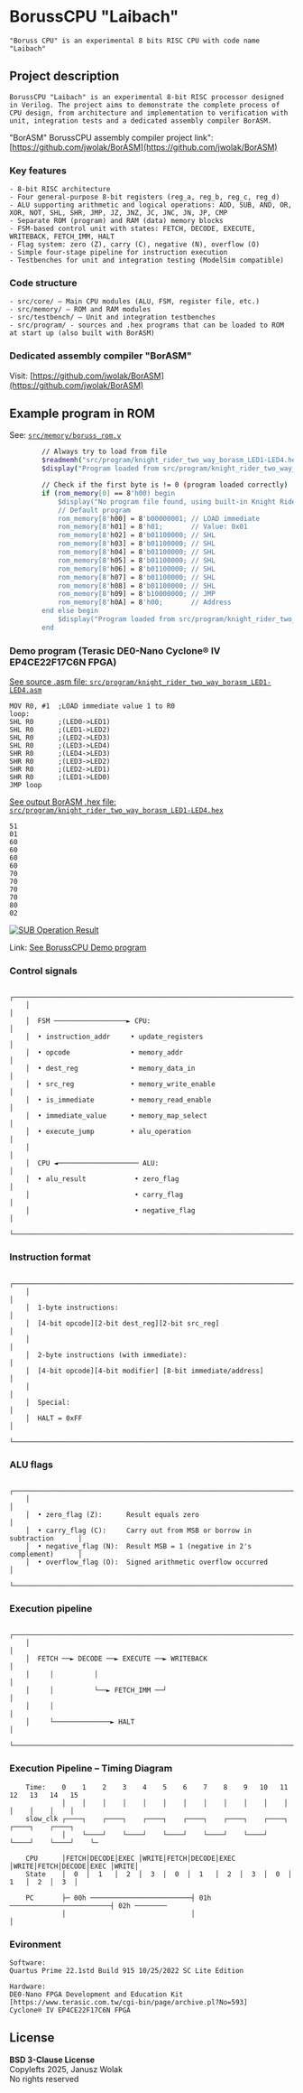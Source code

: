 # BorussCPU "Laibach"
```
"Boruss CPU" is an experimental 8 bits RISC CPU with code name "Laibach"
```

## Project description

```
BorussCPU "Laibach" is an experimental 8-bit RISC processor designed in Verilog. The project aims to demonstrate the complete process of CPU design, from architecture and implementation to verification with unit, integration tests and a dedicated assembly compiler BorASM.
```
"BorASM" BorussCPU assembly compiler project link": [https://github.com/jwolak/BorASM](https://github.com/jwolak/BorASM)

### Key features
```
- 8-bit RISC architecture
- Four general-purpose 8-bit registers (reg_a, reg_b, reg_c, reg_d)
- ALU supporting arithmetic and logical operations: ADD, SUB, AND, OR, XOR, NOT, SHL, SHR, JMP, JZ, JNZ, JC, JNC, JN, JP, CMP
- Separate ROM (program) and RAM (data) memory blocks
- FSM-based control unit with states: FETCH, DECODE, EXECUTE, WRITEBACK, FETCH_IMM, HALT
- Flag system: zero (Z), carry (C), negative (N), overflow (O)
- Simple four-stage pipeline for instruction execution
- Testbenches for unit and integration testing (ModelSim compatible)
```

### Code structure
```
- src/core/ – Main CPU modules (ALU, FSM, register file, etc.)
- src/memory/ – ROM and RAM modules
- src/testbench/ – Unit and integration testbenches
- src/program/ - sources and .hex programs that can be loaded to ROM at start up (also built with BorASM)
```

### Dedicated assembly compiler "BorASM"

Visit: [https://github.com/jwolak/BorASM](https://github.com/jwolak/BorASM)

## Example program in ROM

See: [`src/memory/boruss_rom.v`](src/memory/boruss_rom.v)

```sh
        // Always try to load from file
        $readmemh("src/program/knight_rider_two_way_borasm_LED1-LED4.hex", rom_memory);
        $display("Program loaded from src/program/knight_rider_two_way_borasm_LED1-LED4.hex");

        // Check if the first byte is != 0 (program loaded correctly)
        if (rom_memory[0] == 8'h00) begin
            $display("No program file found, using built-in Knight Rider");
            // Default program
            rom_memory[8'h00] = 8'b00000001; // LOAD immediate
            rom_memory[8'h01] = 8'h01;       // Value: 0x01
            rom_memory[8'h02] = 8'b01100000; // SHL
            rom_memory[8'h03] = 8'b01100000; // SHL
            rom_memory[8'h04] = 8'b01100000; // SHL
            rom_memory[8'h05] = 8'b01100000; // SHL
            rom_memory[8'h06] = 8'b01100000; // SHL
            rom_memory[8'h07] = 8'b01100000; // SHL
            rom_memory[8'h08] = 8'b01100000; // SHL
            rom_memory[8'h09] = 8'b10000000; // JMP
            rom_memory[8'h0A] = 8'h00;       // Address
        end else begin
            $display("Program loaded from src/program/knight_rider_two_way_borasm_LED1-LED4.hex");
        end
```
### Demo program (Terasic DE0-Nano Cyclone® IV EP4CE22F17C6N FPGA)

[See source .asm file: `src/program/knight_rider_two_way_borasm_LED1-LED4.asm`](src/program/knight_rider_two_way_borasm_LED1-LED4.asm)

```
MOV R0, #1  ;LOAD immediate value 1 to R0
loop:
SHL R0      ;(LED0->LED1)
SHL R0      ;(LED1->LED2)
SHL R0      ;(LED2->LED3)
SHL R0      ;(LED3->LED4)
SHR R0      ;(LED4->LED3)
SHR R0      ;(LED3->LED2)
SHR R0      ;(LED2->LED1)
SHR R0      ;(LED1->LED0)
JMP loop
```

[See output BorASM .hex file: `src/program/knight_rider_two_way_borasm_LED1-LED4.hex`](src/program/knight_rider_two_way_borasm_LED1-LED4.hex)
```
51
01
60
60
60
60
70
70
70
70
80
02
```

[![SUB Operation Result](media/BorussCPU-Laibach-DE0NanoMini.PNG)](media/BorussCPU-Laibach-DE0Nano.gif)

Link: [See BorussCPU Demo program](media/BorussCPU-Laibach-DE0Nano.gif)

### Control signals
```
    ┌─────────────────────────────────────────────────────────────────────────┐
    │                                                                         │
    │  FSM ──────────────────► CPU:                                           │
    │  • instruction_addr     • update_registers                              │
    │  • opcode               • memory_addr                                   │
    │  • dest_reg             • memory_data_in                                │
    │  • src_reg              • memory_write_enable                           │
    │  • is_immediate         • memory_read_enable                            │
    │  • immediate_value      • memory_map_select                             │
    │  • execute_jump         • alu_operation                                 │
    │                                                                         │
    │  CPU ◄──────────────────── ALU:                                         │
    │  • alu_result            • zero_flag                                    │
    │                          • carry_flag                                   │
    │                          • negative_flag                                │
    └─────────────────────────────────────────────────────────────────────────┘
```
### Instruction format
```
    ┌─────────────────────────────────────────────────────────────────────────┐
    │                                                                         │
    │  1-byte instructions:                                                   │
    │  [4-bit opcode][2-bit dest_reg][2-bit src_reg]                          │
    │                                                                         │
    │  2-byte instructions (with immediate):                                  │
    │  [4-bit opcode][4-bit modifier] [8-bit immediate/address]               │
    │                                                                         │
    │  Special:                                                               │
    │  HALT = 0xFF                                                            │
    └─────────────────────────────────────────────────────────────────────────┘
```
### ALU flags
```
    ┌─────────────────────────────────────────────────────────────────────────┐
    │                                                                         │
    │  • zero_flag (Z):      Result equals zero                               │
    │  • carry_flag (C):     Carry out from MSB or borrow in subtraction      │
    │  • negative_flag (N):  Result MSB = 1 (negative in 2's complement)      │
    │  • overflow_flag (O):  Signed arithmetic overflow occurred              │
    └─────────────────────────────────────────────────────────────────────────┘
```
### Execution pipeline
```
    ┌─────────────────────────────────────────────────────────────────────────┐
    │                                                                         │
    │  FETCH ──► DECODE ──► EXECUTE ──► WRITEBACK                             │
    │     │          │                                                        │
    │     │          └──► FETCH_IMM ──┘                                       │
    │     │                                                                   │
    │     └──────────────► HALT                                               │
    └─────────────────────────────────────────────────────────────────────────┘
```
### Execution Pipeline – Timing Diagram
```
    Time:    0    1    2    3    4    5    6    7    8    9   10   11   12   13   14   15
             │    │    │    │    │    │    │    │    │    │    │    │    │    │    │    │
    slow_clk ┌────┐    ┌────┐    ┌────┐    ┌────┐    ┌────┐    ┌────┐    ┌────┐    ┌────┐
             │    └────┘    └────┘    └────┘    └────┘    └────┘    └────┘    └────┘    └─

    CPU      │FETCH│DECODE│EXEC │WRITE│FETCH│DECODE│EXEC │WRITE│FETCH│DECODE│EXEC │WRITE│
    State    │  0  │  1   │  2  │  3  │  0  │  1   │  2  │  3  │  0  │  1   │  2  │  3  │

    PC       ├─ 00h ─────────────────────────┤ 01h ─────────────────────────┤ 02h ────────
             │                               │                              │
```

### Evironment
```
Software:
Quartus Prime 22.1std Build 915 10/25/2022 SC Lite Edition

Hardware:
DE0-Nano FPGA Development and Education Kit [https://www.terasic.com.tw/cgi-bin/page/archive.pl?No=593]
Cyclone® IV EP4CE22F17C6N FPGA
```

## License

**BSD 3-Clause License**
<br/>Copylefts 2025, Janusz Wolak
<br/>No rights reserved